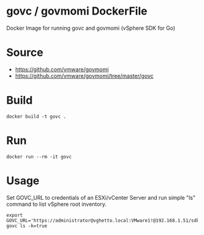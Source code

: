 # govc / govmomi DockerFile

Docker Image for running govc and govmomi (vSphere SDK for Go)

# Source

* https://github.com/vmware/govmomi
* https://github.com/vmware/govmomi/tree/master/govc

# Build

```console
docker build -t govc .
```

# Run

```console
docker run --rm -it govc
```

# Usage

Set GOVC_URL to credentials of an ESXi/vCenter Server and run simple "ls" command to list vSphere root inventory.

```console
export GOVC_URL='https://administrator@vghetto.local:VMware1!@192.168.1.51/sdk'
govc ls -k=true
```

